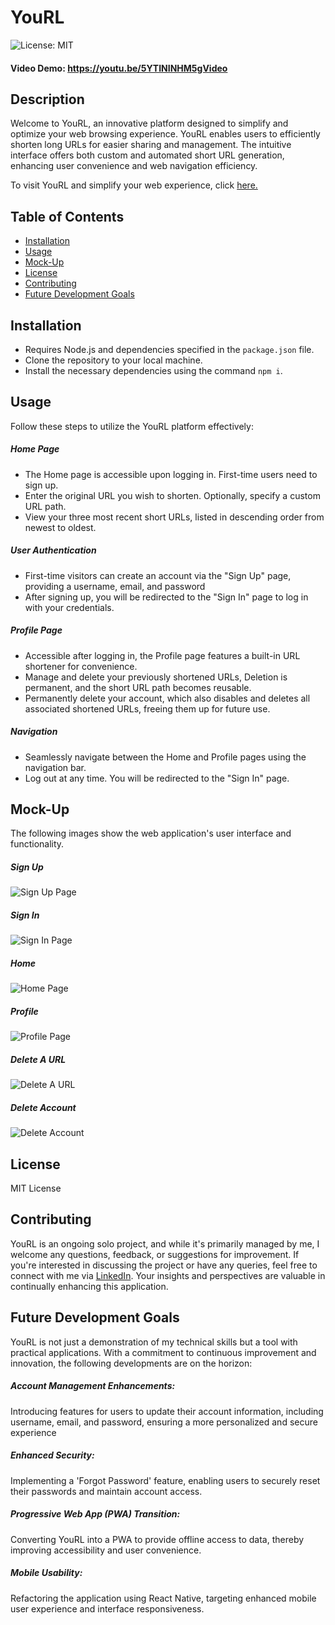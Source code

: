 # YouRL

![License: MIT](https://img.shields.io/badge/MIT_License-8EE4AF)

#### Video Demo: https://youtu.be/5YTININHM5gVideo

## Description

Welcome to YouRL, an innovative platform designed to simplify and optimize your web browsing experience. YouRL enables users to efficiently shorten long URLs for easier sharing and management. The intuitive interface offers both custom and automated short URL generation, enhancing user convenience and web navigation efficiency.

To visit YouRL and simplify your web experience, click [here.](https://www.you-rl.xyz/)

## Table of Contents

- [Installation](#installation)
- [Usage](#usage)
- [Mock-Up](#mock-up)
- [License](#license)
- [Contributing](#contributing)
- [Future Development Goals](#future-development-goals)

## Installation

- Requires Node.js and dependencies specified in the `package.json` file.
- Clone the repository to your local machine.
- Install the necessary dependencies using the command `npm i`.

## Usage

Follow these steps to utilize the YouRL platform effectively:

##### Home Page

- The Home page is accessible upon logging in. First-time users need to sign up.
- Enter the original URL you wish to shorten. Optionally, specify a custom URL path.
- View your three most recent short URLs, listed in descending order from newest to oldest.

##### User Authentication

- First-time visitors can create an account via the "Sign Up" page, providing a username, email, and password
- After signing up, you will be redirected to the "Sign In" page to log in with your credentials.

##### Profile Page

- Accessible after logging in, the Profile page features a built-in URL shortener for convenience.
- Manage and delete your previously shortened URLs, Deletion is permanent, and the short URL path becomes reusable.
- Permanently delete your account, which also disables and deletes all associated shortened URLs, freeing them up for future use.

##### Navigation

- Seamlessly navigate between the Home and Profile pages using the navigation bar.
- Log out at any time. You will be redirected to the "Sign In" page.

## Mock-Up

The following images show the web application's user interface and functionality.

##### Sign Up

![Sign Up Page](./client/src/assets/sign-up.png)

##### Sign In

![Sign In Page](./client/src/assets/sign-in.png)

##### Home

![Home Page](./client/src/assets/home.png)

##### Profile

![Profile Page](./client/src/assets/profile.png)

##### Delete A URL

![Delete A URL](./client/src/assets/delete-url.png)

##### Delete Account

![Delete Account](./client/src/assets/delete-account.png)

## License

MIT License

## Contributing

YouRL is an ongoing solo project, and while it's primarily managed by me, I welcome any questions, feedback, or suggestions for improvement. If you're interested in discussing the project or have any queries, feel free to connect with me via [LinkedIn](https://www.linkedin.com/in/peterrichards57/). Your insights and perspectives are valuable in continually enhancing this application.

## Future Development Goals

YouRL is not just a demonstration of my technical skills but a tool with practical applications. With a commitment to continuous improvement and innovation, the following developments are on the horizon:

##### Account Management Enhancements:

Introducing features for users to update their account information, including username, email, and password, ensuring a more personalized and secure experience

##### Enhanced Security:

Implementing a 'Forgot Password' feature, enabling users to securely reset their passwords and maintain account access.

##### Progressive Web App (PWA) Transition:

Converting YouRL into a PWA to provide offline access to data, thereby improving accessibility and user convenience.

##### Mobile Usability:

Refactoring the application using React Native, targeting enhanced mobile user experience and interface responsiveness.
